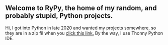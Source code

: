 ## Welcome to RyPy, the home of my random, and probably stupid, Python projects.
Hi, I got into Python in late 2020 and wanted my projects somewhere, so they are in a zip fil when you <a href="github.com/MixxerGit/RyPy/archive/Python-Projects.zip" title="click this link.">click this link.</a> By the way, I use Thonny Python IDE.
